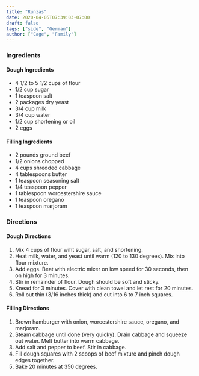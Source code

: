```yaml
---
title: "Runzas"
date: 2020-04-05T07:39:03-07:00
draft: false
tags: ["side", "German"]
author: ["Cage", "Family"]
---
```


### Ingredients

#### Dough Ingredients
- 4 1/2 to 5 1/2 cups of flour
- 1/2 cup sugar
- 1 teaspoon salt
- 2 packages dry yeast
- 3/4 cup milk
- 3/4 cup water
- 1/2 cup shortening or oil
- 2 eggs

#### Filling Ingredients
- 2 pounds ground beef
- 1/2 onions chopped
- 4 cups shredded cabbage
- 4 tablespoons butter
- 1 teaspoon seasoning salt
- 1/4 teaspoon pepper
- 1 tablespoon worcestershire sauce
- 1 teaspoon oregano
- 1 teaspoon marjoram

### Directions

#### Dough Directions
1. Mix 4 cups of flour wiht sugar, salt, and shortening. 
1. Heat milk, water, and yeast until warm (120 to 130 degrees). Mix into flour mixture. 
1. Add eggs. Beat with electric mixer on low speed for 30 seconds, then on high for 3 minutes.
1. Stir in remainder of flour. Dough should be soft and sticky. 
1. Knead for 3 minutes. Cover with clean towel and let rest for 20 minutes. 
1. Roll out thin (3/16 inches thick) and cut into 6 to 7 inch squares.

#### Filling Directions
1. Brown hamburger with onion, worcestershire sauce, oregano, and marjoram. 
1. Steam cabbage until done (very quicky). Drain cabbage and squeeze out water. Melt butter into warm cabbage.
1. Add salt and pepper to beef. Stir in cabbage. 
1. Fill dough squares with 2 scoops of beef mixture and pinch dough edges together. 
1. Bake 20 minutes at 350 degrees.
